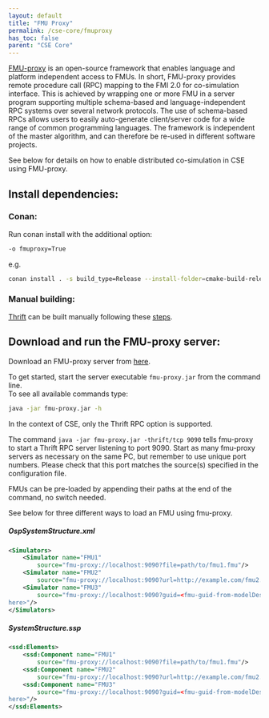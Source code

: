 ```yaml
---
layout: default
title: "FMU Proxy"
permalink: /cse-core/fmuproxy
has_toc: false
parent: "CSE Core"
---
```


[FMU-proxy](https://github.com/NTNU-IHB/FMU-proxy) is an open-source framework 
that enables language and platform independent access to FMUs. 
In short, FMU-proxy provides remote procedure call (RPC) mapping to the FMI 2.0 
for co-simulation interface. This is achieved by wrapping one or more FMU in a 
server program supporting multiple schema-based and language-independent RPC systems
 over several network protocols. The use of schema-based RPCs allows users to easily 
 auto-generate client/server code for a wide range of common programming languages. 
 The framework is independent of the master algorithm, and can therefore be re-used
 in different software projects. 
 
 See below for details on how to enable distributed co-simulation in CSE using FMU-proxy. 

##  Install dependencies:
### Conan:
Run conan install with the additional option:
```bash
-o fmuproxy=True
```
e.g.
```bash
conan install . -s build_type=Release --install-folder=cmake-build-release --build=missing -o fmuproxy=True
```

### Manual building:
[Thrift](https://thrift.apache.org) can be built manually following these [steps](https://thrift.apache.org/lib/cpp).


## Download and run the FMU-proxy server:

Download an FMU-proxy server from [here](https://github.com/NTNU-IHB/FMU-proxy/releases/tag/v0.6.1).

To get started, start the server executable `fmu-proxy.jar` from the command line. <br>
To see all available commands type:
 
 ```bash
java -jar fmu-proxy.jar -h
 ```

In the context of CSE, only the Thrift RPC option is supported.
 
 
The command `java -jar fmu-proxy.jar -thrift/tcp 9090`
tells fmu-proxy to start a Thrift RPC server listening to port 9090.
Start as many fmu-proxy servers as necessary on the same PC, but remember to use unique port numbers. 
Please check that this port matches the source(s) specified in the configuration file.

FMUs can be pre-loaded by appending their paths at the end of the command, no switch needed.

See below for three different ways to load an FMU using fmu-proxy.

##### OspSystemStructure.xml

```xml
<Simulators>
    <Simulator name="FMU1"
        source="fmu-proxy://localhost:9090?file=path/to/fmu1.fmu"/>
    <Simulator name="FMU2"
        source="fmu-proxy://localhost:9090?url=http://example.com/fmu2.fmu"/>
    <Simulator name="FMU3"
        source="fmu-proxy://localhost:9090?guid=<fmu-guid-from-modelDescription-goes-
here>"/>
</Simulators>
```

##### SystemStructure.ssp

```xml
<ssd:Elements>
    <ssd:Component name="FMU1"
        source="fmu-proxy://localhost:9090?file=path/to/fmu1.fmu"/>
    <ssd:Component name="FMU2"
        source="fmu-proxy://localhost:9090?url=http://example.com/fmu2.fmu"/>
    <ssd:Component name="FMU3"
        source="fmu-proxy://localhost:9090?guid=<fmu-guid-from-modelDescription-goes-
here>"/>
</ssd:Elements>
```
